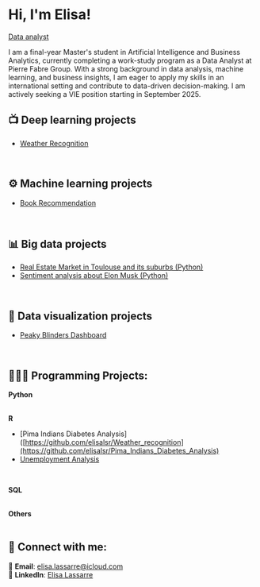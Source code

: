 # Hi, I'm Elisa!  
[Data analyst](https://www.linkedin.com/in/elisa-lassarre-938a35207)


I am a final-year Master's student in Artificial Intelligence and Business Analytics, currently completing a work-study program as a Data Analyst at Pierre Fabre Group. With a strong background in data analysis, machine learning, and business insights, I am eager to apply my skills in an international setting and contribute to data-driven decision-making. I am actively seeking a VIE position starting in September 2025.

  

<h2>📺 Deep learning projects</h2>

- [Weather Recognition](https://github.com/elisalsr/Weather_recognition)  
<br/>

<h2>⚙️ Machine learning projects</h2>

- [Book Recommendation](https://github.com/elisalsr/Book_recommendation/tree/main)  
<br/>

<h2>📊 Big data projects</h2>

-  [Real Estate Market in Toulouse and its suburbs (Python)](https://github.com/elisalsr/Real-Estate-Market-Data-Exploration-in-Toulouse-and-its-suburbs)  
-  [Sentiment analysis about Elon Musk (Python)](https://github.com/elisalsr/Sentiment_analysis)  
<br/>

<h2>🎨 Data visualization projects</h2>

- [Peaky Blinders Dashboard](https://github.com/elisalsr/Peaky-Blinders/blob/main/README.md)  
<br/>

<h2>👩🏻‍💻 Programming Projects:</h2>

<b>Python</b>  
<br/>

<b>R</b>  
- [Pima Indians Diabetes Analysis]([https://github.com/elisalsr/Weather_recognition](https://github.com/elisalsr/Pima_Indians_Diabetes_Analysis)
- [Unemployment Analysis](https://github.com/elisalsr/Unemployment-analysis)  
<br/>

<b>SQL</b>  
<br/>

<b>Others</b>  
<br/>

## 🤳 Connect with me:

📧 **Email**: [elisa.lassarre@icloud.com](mailto:elisa.lassarre@icloud.com.com)  
🔗 **LinkedIn**: [Elisa Lassarre](https://www.linkedin.com/in/elisa-lassarre-938a35207)
